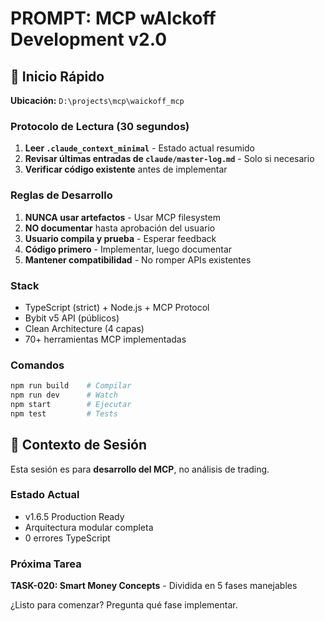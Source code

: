 # PROMPT: MCP wAIckoff Development v2.0

## 🚀 Inicio Rápido
**Ubicación:** `D:\projects\mcp\waickoff_mcp`

### Protocolo de Lectura (30 segundos)
1. **Leer `.claude_context_minimal`** - Estado actual resumido
2. **Revisar últimas entradas de `claude/master-log.md`** - Solo si necesario
3. **Verificar código existente** antes de implementar

### Reglas de Desarrollo
1. **NUNCA usar artefactos** - Usar MCP filesystem
2. **NO documentar** hasta aprobación del usuario
3. **Usuario compila y prueba** - Esperar feedback
4. **Código primero** - Implementar, luego documentar
5. **Mantener compatibilidad** - No romper APIs existentes

### Stack
- TypeScript (strict) + Node.js + MCP Protocol
- Bybit v5 API (públicos)
- Clean Architecture (4 capas)
- 70+ herramientas MCP implementadas

### Comandos
```bash
npm run build    # Compilar
npm run dev      # Watch
npm start        # Ejecutar
npm test         # Tests
```

## 🎯 Contexto de Sesión
Esta sesión es para **desarrollo del MCP**, no análisis de trading.

### Estado Actual
- v1.6.5 Production Ready
- Arquitectura modular completa
- 0 errores TypeScript

### Próxima Tarea
**TASK-020: Smart Money Concepts** - Dividida en 5 fases manejables

¿Listo para comenzar? Pregunta qué fase implementar.
